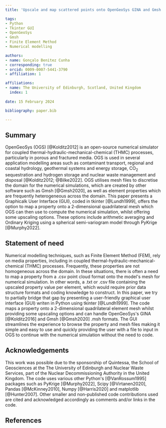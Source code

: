 ```yaml
---
title: 'Upscale and map scattered points onto OpenGeoSys GINA and Gmsh meshes formats: a Tkinter Graphical User Interface Python code'

tags:
- Python
- Tkinter GUI
- OpenGeoSys
- Gmsh
- Finite Element Method
- Numerical modelling

authors:
- name: Gonçalo Benitez Cunha
- corresponding: true
- orcid: 0009-0007-5441-3790
- affiliation: 1

affiliations:
- name: The University of Edinburgh, Scotland, United Kingdom
  index: 1
  
date: 15 February 2024

bibliography: paper.bib

---
```



## Summary

OpenGeoSys (OGS) [@Kolditz2012] is an open-source numerical simulator for coupled thermal-hydraulic-mechanical-chemical (THMC) processes, particularly in porous and fractured media. OGS is used in several application modelling areas such as contaminant transport, regional and coastal hydrology, geothermal systems and energy storage, CO<sub>2</sub> sequestration and hydrogen storage and nuclear waste management and disposal [@Kolditz2012; @Bilke2022]. OGS utilises mesh files to discretise the domain for the numerical simulations, which are created by other software such as Gmsh [@Gmsh2020], as well as element properties which are frequently heterogeneous across the domain.
This paper presents a Graphicalk User Interface (GUI), coded in tkinter [@Lundh1999], offers the option to map a property onto a 2-dimensional quadrilateral mesh which OGS can then use to compute the numerical simulation, whilst offering some upscaling options. These options include arithmetic averaging and Ordinary Kriging using a spherical semi-variogram model through PyKrige [@Murphy2022].


## Statement of need

Numerical modelling techniques, such as Finite Element Method (FEM), rely on media properties, including in coupled thermal-hydraulic-mechanical-chemical (THMC) processes. Frequently, these properties are not homogeneous across the domain. In these situations, there is often a need to map a property from a .csv point cloud format onto the model's mesh for numerical simulation. In other words, a .txt or .csv file containing the upscaled property value per element, which would require prior data structure formats and coding knowledge to construct.
In this paper, we try to partially bridge that gap by presenting a user-friendly graphical user interface (GUI) writen in Python using tkinter [@Lundh1999]. The code maps a property onto a 2-dimensional quadrilateral element mesh whilst providing some upscaling options and can handle OpenGeoSys's GINA [@Kolditz2016] and Gmsh [@Gmsh2020] .msh formats.
The GUI streamlines the experience to browse the property and mesh files making it simple and easy to use and quickly providing the user with a file to input in OGS to continue with the numerical simulation without the need to code.


## Acknowledgements

This work was possible due to the sponsorship of Quintessa, the School of Geosciences at the The University of Edinburgh and Nuclear Waste Services, part of the Nuclear Decommissioning Authority in the United Kingdom.
The code uses various other Python's [@VanRossum1995] packages such as PyKrige [@Murphy2022], Scipy [@Virtanen2020], Pandas [@McKinney2010], Numpy [@Harris2020] and matplotlib [@Hunter2007]. Other smaller and non-published code contributions used are cited and acknowledged accordingly as comments and/or links in the code.


## References


